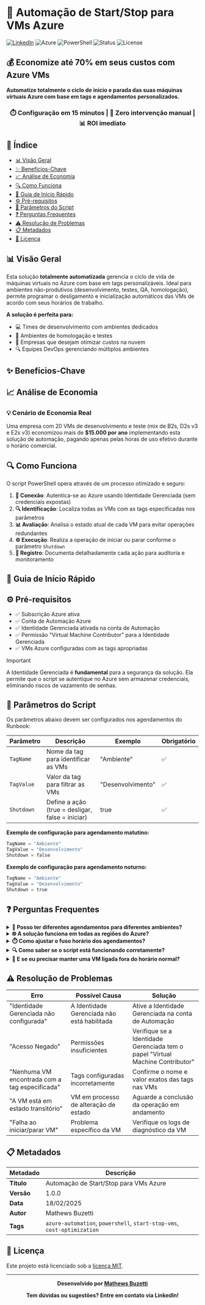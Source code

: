 # 🚀 Automação de Start/Stop para VMs Azure

[![LinkedIn](https://img.shields.io/badge/LinkedIn-Mathews_Buzetti-blue)](https://www.linkedin.com/in/mathewsbuzetti)
![Azure](https://img.shields.io/badge/Azure-0078D4?style=flat-square&logo=microsoftazure&logoColor=white)
![PowerShell](https://img.shields.io/badge/PowerShell-5391FE?style=flat-square&logo=powershell&logoColor=white)
![Status](https://img.shields.io/badge/Status-Production-success?style=flat-square)
![License](https://img.shields.io/badge/License-MIT-yellow.svg)

## 💰 Economize até 70% em seus custos com Azure VMs

**Automatize totalmente o ciclo de início e parada das suas máquinas virtuais Azure com base em tags e agendamentos personalizados.**

<div align="center">
<h3>⏱️ Configuração em 15 minutos | 🔧 Zero intervenção manual | 📊 ROI imediato</h3>
</div>

## 📌 Índice
- [📊 Visão Geral](#-visão-geral)
- [✨ Benefícios-Chave](#-benefícios-chave)
- [📈 Análise de Economia](#-análise-de-economia)
- [🔍 Como Funciona](#-como-funciona)
- [🚀 Guia de Início Rápido](#-guia-de-início-rápido)
- [⚙️ Pré-requisitos](#️-pré-requisitos)
- [📝 Parâmetros do Script](#-parâmetros-do-script)
- [❓ Perguntas Frequentes](#-perguntas-frequentes)
- [⚠️ Resolução de Problemas](#-resolução-de-problemas)
- [📋 Metadados](#-metadados)
- [📄 Licença](#-licença)

## 📊 Visão Geral

Esta solução **totalmente automatizada** gerencia o ciclo de vida de máquinas virtuais no Azure com base em tags personalizáveis. Ideal para ambientes não-produtivos (desenvolvimento, testes, QA, homologação), permite programar o desligamento e inicialização automáticos das VMs de acordo com seus horários de trabalho.

**A solução é perfeita para:**
- 💻 Times de desenvolvimento com ambientes dedicados
- 🧪 Ambientes de homologação e testes
- 🏢 Empresas que desejam otimizar custos na nuvem
- 🔍 Equipes DevOps gerenciando múltiplos ambientes

## ✨ Benefícios-Chave



## 📈 Análise de Economia


### 💡 Cenário de Economia Real

Uma empresa com 20 VMs de desenvolvimento e teste (mix de B2s, D2s v3 e E2s v3) economizou mais de **$15.000 por ano** implementando esta solução de automação, pagando apenas pelas horas de uso efetivo durante o horário comercial.

## 🔍 Como Funciona



O script PowerShell opera através de um processo otimizado e seguro:

1. **📡 Conexão**: Autentica-se ao Azure usando Identidade Gerenciada (sem credenciais expostas)
2. **🔍 Identificação**: Localiza todas as VMs com as tags especificadas nos parâmetros
3. **📊 Avaliação**: Analisa o estado atual de cada VM para evitar operações redundantes
4. **⚙️ Execução**: Realiza a operação de iniciar ou parar conforme o parâmetro `Shutdown`
5. **📝 Registro**: Documenta detalhadamente cada ação para auditoria e monitoramento

## 🚀 Guia de Início Rápido




## ⚙️ Pré-requisitos

- ✅ Subscrição Azure ativa
- ✅ Conta de Automação Azure
- ✅ Identidade Gerenciada ativada na conta de Automação
- ✅ Permissão "Virtual Machine Contributor" para a Identidade Gerenciada
- ✅ VMs Azure configuradas com as tags apropriadas

> [!IMPORTANT]  
> A Identidade Gerenciada é **fundamental** para a segurança da solução. Ela permite que o script se autentique no Azure sem armazenar credenciais, eliminando riscos de vazamento de senhas.

## 📝 Parâmetros do Script

Os parâmetros abaixo devem ser configurados nos agendamentos do Runbook:

| Parâmetro | Descrição | Exemplo | Obrigatório |
|-----------|-----------|---------|-------------|
| `TagName` | Nome da tag para identificar as VMs | "Ambiente" | ✅ |
| `TagValue` | Valor da tag para filtrar as VMs | "Desenvolvimento" | ✅ |
| `Shutdown` | Define a ação (true = desligar, false = iniciar) | true | ✅ |

**Exemplo de configuração para agendamento matutino:**
```powershell
TagName = "Ambiente"
TagValue = "Desenvolvimento" 
Shutdown = false
```

**Exemplo de configuração para agendamento noturno:**
```powershell
TagName = "Ambiente"
TagValue = "Desenvolvimento" 
Shutdown = true
```

## ❓ Perguntas Frequentes

<details>
<summary><b>🔄 Posso ter diferentes agendamentos para diferentes ambientes?</b></summary>
Sim! Basta criar múltiplos agendamentos com diferentes valores de parâmetros. Por exemplo, você pode ter um agendamento para o ambiente de desenvolvimento (TagValue = "Dev") e outro para o ambiente de testes (TagValue = "QA").
</details>

<details>
<summary><b>🌐 A solução funciona em todas as regiões do Azure?</b></summary>
Sim, a solução é independente de região e funcionará em qualquer região do Azure onde as VMs estejam hospedadas.
</details>

<details>
<summary><b>⏱️ Como ajustar o fuso horário dos agendamentos?</b></summary>
O Azure Automation utiliza UTC por padrão. Ao criar os agendamentos, certifique-se de ajustar o horário conforme seu fuso horário local. Por exemplo, se você está no horário de Brasília (UTC-3), para iniciar às 9h, configure o agendamento para 12h UTC.
</details>

<details>
<summary><b>🔍 Como saber se o script está funcionando corretamente?</b></summary>
Você pode verificar os logs de execução do Runbook na seção "Jobs" da sua Conta de Automação. Além disso, o status das VMs no portal Azure mostrará se elas estão sendo iniciadas e paradas nos horários programados.
</details>

<details>
<summary><b>🛑 E se eu precisar manter uma VM ligada fora do horário normal?</b></summary>
Basta remover temporariamente a tag da VM ou adicionar uma tag de exceção. O script só afetará VMs que correspondam exatamente aos critérios de tag especificados.
</details>

## ⚠️ Resolução de Problemas

| Erro | Possível Causa | Solução |
|------|----------------|---------|
| "Identidade Gerenciada não configurada" | A Identidade Gerenciada não está habilitada | Ative a Identidade Gerenciada na conta de Automação |
| "Acesso Negado" | Permissões insuficientes | Verifique se a Identidade Gerenciada tem o papel "Virtual Machine Contributor" |
| "Nenhuma VM encontrada com a tag especificada" | Tags configuradas incorretamente | Confirme o nome e valor exatos das tags nas VMs |
| "A VM está em estado transitório" | VM em processo de alteração de estado | Aguarde a conclusão da operação em andamento |
| "Falha ao iniciar/parar VM" | Problema específico da VM | Verifique os logs de diagnóstico da VM |

## 📋 Metadados

| Metadado | Descrição |
|----------|-----------|
| **Título** | Automação de Start/Stop para VMs Azure |
| **Versão** | 1.0.0 |
| **Data** | 18/02/2025 |
| **Autor** | Mathews Buzetti |
| **Tags** | `azure-automation`, `powershell`, `start-stop-vms`, `cost-optimization` |

## 📄 Licença

Este projeto está licenciado sob a [licença MIT](https://opensource.org/licenses/MIT).

---

<div align="center">

**Desenvolvido por [Mathews Buzetti](https://www.linkedin.com/in/mathewsbuzetti)**

**Tem dúvidas ou sugestões? Entre em contato via LinkedIn!**

</div>
